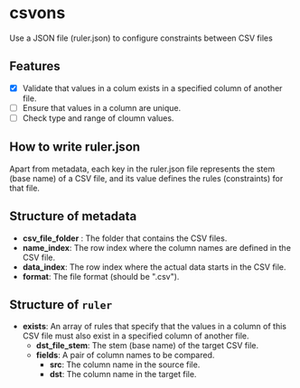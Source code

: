 # csvons

Use a JSON file (ruler.json) to configure constraints between CSV files

## Features
- [x] Validate that values in a colum exists in a specified column of another file.
- [ ] Ensure that values in a column are unique.
- [ ] Check type and range of cloumn values.

## How to write ruler.json
Apart from metadata, each key in the ruler.json file represents the stem (base name) of a CSV file, and its value defines the rules (constraints) for that file.

## Structure of metadata
- **csv_file_folder** : The folder that contains the CSV files.
- **name_index**: The row index where the column names are defined in the CSV file.
- **data_index**: The row index where the actual data starts in the CSV file.
- **format**: The file format (should be ".csv").

## Structure of `ruler`
- **exists**: An array of rules that specify that the values in a column of this CSV file must also exist in a specified column of another file.
  - **dst_file_stem**: The stem (base name) of the target CSV file.
  - **fields**: A pair of column names to be compared.
    - **src**: The column name in the source file.
    - **dst**: The column name in the target file.
